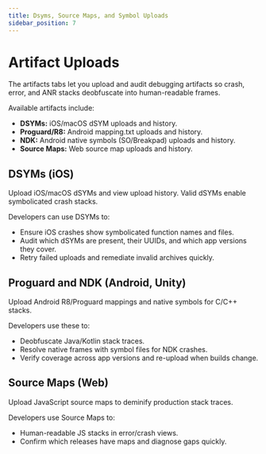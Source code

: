 ```yaml
---
title: Dsyms, Source Maps, and Symbol Uploads
sidebar_position: 7
---
```


# Artifact Uploads

The artifacts tabs let you upload and audit debugging artifacts so crash, error, and ANR stacks deobfuscate into human-readable frames.

Available artifacts include:

- **DSYMs:** iOS/macOS dSYM uploads and history.
- **Proguard/R8:** Android mapping.txt uploads and history.
- **NDK:** Android native symbols (SO/Breakpad) uploads and history.
- **Source Maps:** Web source map uploads and history.

## DSYMs (iOS)

Upload iOS/macOS dSYMs and view upload history. Valid dSYMs enable symbolicated crash stacks.

Developers can use DSYMs to:

- Ensure iOS crashes show symbolicated function names and files.
- Audit which dSYMs are present, their UUIDs, and which app versions they cover.
- Retry failed uploads and remediate invalid archives quickly.

## Proguard and NDK (Android, Unity)

Upload Android R8/Proguard mappings and native symbols for C/C++ stacks.

Developers use these to:

- Deobfuscate Java/Kotlin stack traces.
- Resolve native frames with symbol files for NDK crashes.
- Verify coverage across app versions and re-upload when builds change.

## Source Maps (Web)

Upload JavaScript source maps to deminify production stack traces.

Developers use Source Maps to:

- Human-readable JS stacks in error/crash views.
- Confirm which releases have maps and diagnose gaps quickly.
